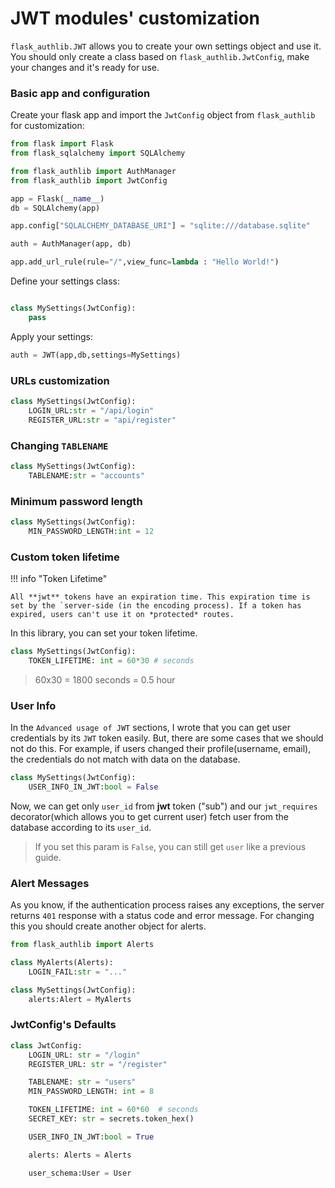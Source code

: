 # **JWT modules' customization**

`flask_authlib.JWT` allows you to create your own settings object and use it. You should only create a class based on `flask_authlib.JwtConfig`, make your changes and it's ready for use.

### **Basic app and configuration**

Create your flask app and import the `JwtConfig` object from `flask_authlib` for customization:

```python hl_lines="4 5"
from flask import Flask
from flask_sqlalchemy import SQLAlchemy

from flask_authlib import AuthManager
from flask_authlib import JwtConfig

app = Flask(__name__)
db = SQLAlchemy(app)

app.config["SQLALCHEMY_DATABASE_URI"] = "sqlite:///database.sqlite"

auth = AuthManager(app, db)

app.add_url_rule(rule="/",view_func=lambda : "Hello World!")
```

Define your settings class:

```python

class MySettings(JwtConfig):
    pass

```

Apply your settings:

```python
auth = JWT(app,db,settings=MySettings)
```

### **URLs customization**

```python
class MySettings(JwtConfig):
    LOGIN_URL:str = "/api/login"
    REGISTER_URL:str = "api/register"
```

### **Changing `TABLENAME`**

```python
class MySettings(JwtConfig):
    TABLENAME:str = "accounts"
```

### **Minimum password length**

```python
class MySettings(JwtConfig):
    MIN_PASSWORD_LENGTH:int = 12
```

### **Custom token lifetime**

!!! info "Token Lifetime"

    All **jwt** tokens have an expiration time. This expiration time is set by the `server-side (in the encoding process). If a token has expired, users can't use it on *protected* routes.

In this library, you can set your token lifetime.

```python
class MySettings(JwtConfig):
    TOKEN_LIFETIME: int = 60*30 # seconds
```

> 60x30 = 1800 seconds = 0.5 hour

### **User Info**

In the `Advanced usage of JWT` sections, I wrote that you can get user credentials by its `JWT` token easily. But, there are some cases that we should not do this. For example, if users changed their profile(username, email), the credentials do not match with data on the database.

```python
class MySettings(JwtConfig):
    USER_INFO_IN_JWT:bool = False
```

Now, we can get only `user_id` from **jwt** token ("sub") and our `jwt_requires` decorator(which allows you to get current user) fetch user from the database according to its `user_id`.

> If you set this param is `False`, you can still get `user` like a previous guide.

### **Alert Messages**

As you know, if the authentication process raises any exceptions, the server returns `401` response with a status code and error message. For changing this you should create another object for alerts.

```python hl_lines="3 7"
from flask_authlib import Alerts

class MyAlerts(Alerts):
    LOGIN_FAIL:str = "..."

class MySettings(JwtConfig):
    alerts:Alert = MyAlerts
```

### **JwtConfig's Defaults**

```python
class JwtConfig:
    LOGIN_URL: str = "/login"
    REGISTER_URL: str = "/register"

    TABLENAME: str = "users"
    MIN_PASSWORD_LENGTH: int = 8

    TOKEN_LIFETIME: int = 60*60  # seconds
    SECRET_KEY: str = secrets.token_hex()

    USER_INFO_IN_JWT:bool = True

    alerts: Alerts = Alerts

    user_schema:User = User
```
